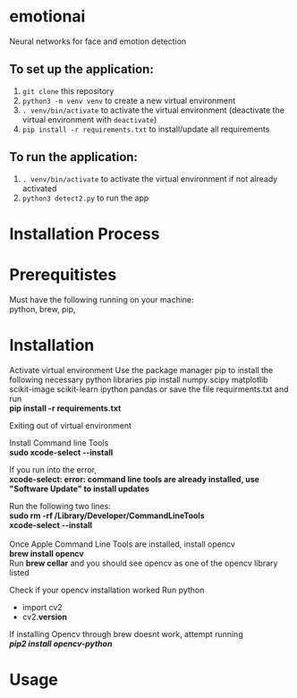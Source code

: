 # emotionai
Neural networks for face and emotion detection

## To set up the application:
1. `git clone` this repository
2. `python3 -m venv venv` to create a new virtual environment
3. `. venv/bin/activate` to activate the virtual environment (deactivate the virtual environment with `deactivate`)
4. `pip install -r requirements.txt` to install/update all requirements

## To run the application:
1. `. venv/bin/activate` to activate the virtual environment if not already activated
2. `python3 detect2.py` to run the app

# Installation Process
# Prerequitistes
Must have the following running on your machine:<br>
python, brew, pip, 
# Installation
Activate virtual environment
Use the package manager pip to install the following necessary python libraries
pip install numpy scipy matplotlib scikit-image scikit-learn ipython pandas
 or save the file requirments.txt and run
<br>**pip install -r requirements.txt**

Exiting out of virtual environment

Install Command line Tools<br>
**sudo xcode-select --install**
<br>

If you run into the error, <br>
**xcode-select: error: command line tools are already installed, use "Software Update" to install updates**
<br>

Run the following two lines:<br>
**sudo rm -rf /Library/Developer/CommandLineTools<br>
xcode-select --install**
<br><br>Once Apple Command Line Tools are installed, install opencv 
<br> **brew install opencv**
<br>Run **brew cellar** and you should see opencv as one of the opencv library listed

Check if your opencv installation worked
Run python
- import cv2 <br>
- cv2.__version__<br>

If installing Opencv through brew doesnt work, attempt running<br>
***pip2 install opencv-python***


# Usage
